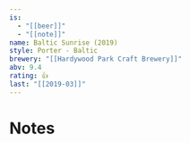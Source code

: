 ```yaml
---
is:
  - "[[beer]]"
  - "[[note]]"
name: Baltic Sunrise (2019)
style: Porter - Baltic
brewery: "[[Hardywood Park Craft Brewery]]"
abv: 9.4
rating: 👍
last: "[[2019-03]]"
---
```

# Notes

